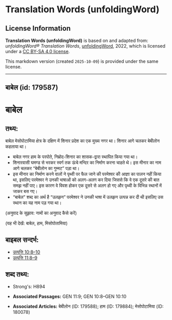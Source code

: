 # Translation Words (unfoldingWord)

## License Information

**Translation Words (unfoldingWord)** is based on and adapted from: _unfoldingWord® Translation Words_, [unfoldingWord](https://unfoldingword.org/utw), 2022, which is licensed under a [CC BY-SA 4.0 license](https://creativecommons.org/licenses/by-sa/4.0/legalcode.en).

This markdown version (created `2025-10-09`) is provided under the same license.



--------------------------------

## बाबेल (id: 179587)

बाबेल
=====

तथ्य:
-----

बाबेल मेसोपोटामिया क्षेत्र के दक्षिण में शिनार प्रदेश का एक मुख्य नगर था। शिनार आगे चलकर बेबीलोन कहलाया था।

* बाबेल नगर हाम के परपोते, निम्रोद\-शिनार का शासक\-द्वारा स्थापित किया गया था।
* शिनारवासी घमण्ड से भरकर स्वर्ग तक ऊंचे मन्दिर का निर्माण करना चाहते थे। इस मीनार का नाम आगे चलकर “बेबीलोन का गुम्मट” पड़ा था।
* इस मीनार का निर्माण करने वालों ने पृथ्वी पर फैल जाने की परमेश्वर की आज्ञा का पालन नहीं किया था, इसलिए परमेश्वर ने उनकी भाषाओं को अलग\-अलग कर दिया जिससे कि वे एक दूसरे की बात समझ नहीं पाए। इस कारण वे विवश होकर एक दूसरे से अलग हो गए और पृथ्वी के विभिन्न स्थानों में जाकर बस गए।
* “बाबेल” शब्द का अर्थ है “उलझन” परमेश्वर ने उनकी भाषा में उलझन उत्पन्न कर दी थी इसलिए उस स्थान का यह नाम पड़ गया था।

(अनुवाद के सुझाव: नामों का अनुवाद कैसे करें)

(यह भी देखें: बाबेल, हाम, मिसोपोतामिया)

बाइबल सन्दर्भ:
--------------

* [उत्पत्ति 10:8–10](https://ref.ly/Gen10:8-Gen10:10)
* [उत्पत्ति 11:8–9](https://ref.ly/Gen11:8-Gen11:9)

शब्द तथ्य:
----------

* Strong's: H894

* **Associated Passages:** GEN 11:9; GEN 10:8–GEN 10:10
* **Associated Articles:** बेबीलोन (ID: 179588); हाम (ID: 179884); मेसोपोटामिया (ID: 180078)

